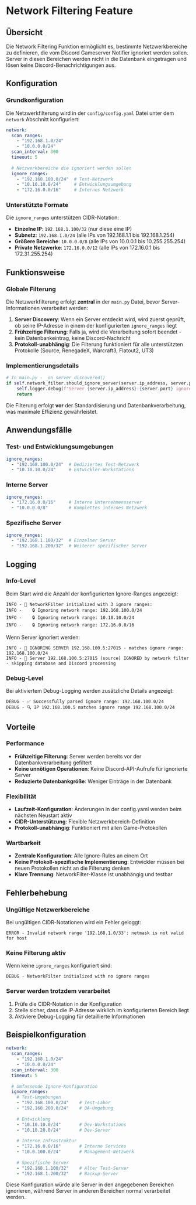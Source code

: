 # Network Filtering Feature

## Übersicht

Die Network Filtering Funktion ermöglicht es, bestimmte Netzwerkbereiche zu definieren, die vom Discord Gameserver Notifier ignoriert werden sollen. Server in diesen Bereichen werden nicht in die Datenbank eingetragen und lösen keine Discord-Benachrichtigungen aus.

## Konfiguration

### Grundkonfiguration

Die Netzwerkfilterung wird in der `config/config.yaml` Datei unter dem `network` Abschnitt konfiguriert:

```yaml
network:
  scan_ranges:
    - "192.168.1.0/24"
    - "10.0.0.0/24"
  scan_interval: 300
  timeout: 5
  
  # Netzwerkbereiche die ignoriert werden sollen
  ignore_ranges:
    - "192.168.100.0/24"  # Test-Netzwerk
    - "10.10.10.0/24"     # Entwicklungsumgebung
    - "172.16.0.0/16"     # Internes Netzwerk
```

### Unterstützte Formate

Die `ignore_ranges` unterstützen CIDR-Notation:

- **Einzelne IP**: `192.168.1.100/32` (nur diese eine IP)
- **Subnetz**: `192.168.1.0/24` (alle IPs von 192.168.1.1 bis 192.168.1.254)
- **Größere Bereiche**: `10.0.0.0/8` (alle IPs von 10.0.0.1 bis 10.255.255.254)
- **Private Netzwerke**: `172.16.0.0/12` (alle IPs von 172.16.0.1 bis 172.31.255.254)

## Funktionsweise

### Globale Filterung

Die Netzwerkfilterung erfolgt **zentral** in der `main.py` Datei, bevor Server-Informationen verarbeitet werden:

1. **Server Discovery**: Wenn ein Server entdeckt wird, wird zuerst geprüft, ob seine IP-Adresse in einem der konfigurierten `ignore_ranges` liegt
2. **Frühzeitige Filterung**: Falls ja, wird die Verarbeitung sofort beendet - kein Datenbankeintrag, keine Discord-Nachricht
3. **Protokoll-unabhängig**: Die Filterung funktioniert für alle unterstützten Protokolle (Source, RenegadeX, Warcraft3, Flatout2, UT3)

### Implementierungsdetails

```python
# In main.py - _on_server_discovered()
if self.network_filter.should_ignore_server(server.ip_address, server.port):
    self.logger.debug(f"Server {server.ip_address}:{server.port} ignored due to network filter")
    return
```

Die Filterung erfolgt **vor** der Standardisierung und Datenbankverarbeitung, was maximale Effizienz gewährleistet.

## Anwendungsfälle

### Test- und Entwicklungsumgebungen

```yaml
ignore_ranges:
  - "192.168.100.0/24"  # Dediziertes Test-Netzwerk
  - "10.10.10.0/24"     # Entwickler-Workstations
```

### Interne Server

```yaml
ignore_ranges:
  - "172.16.0.0/16"     # Interne Unternehmensserver
  - "10.0.0.0/8"        # Komplettes internes Netzwerk
```

### Spezifische Server

```yaml
ignore_ranges:
  - "192.168.1.100/32"  # Einzelner Server
  - "192.168.1.200/32"  # Weiterer spezifischer Server
```

## Logging

### Info-Level

Beim Start wird die Anzahl der konfigurierten Ignore-Ranges angezeigt:

```
INFO - 🚫 NetworkFilter initialized with 3 ignore ranges:
INFO -    🔒 Ignoring network range: 192.168.100.0/24
INFO -    🔒 Ignoring network range: 10.10.10.0/24
INFO -    🔒 Ignoring network range: 172.16.0.0/16
```

Wenn Server ignoriert werden:

```
INFO - 🚫 IGNORING SERVER 192.168.100.5:27015 - matches ignore range: 192.168.100.0/24
INFO - 🚫 Server 192.168.100.5:27015 (source) IGNORED by network filter - skipping database and Discord processing
```

### Debug-Level

Bei aktiviertem Debug-Logging werden zusätzliche Details angezeigt:

```
DEBUG - ✅ Successfully parsed ignore range: 192.168.100.0/24
DEBUG - 🔍 IP 192.168.100.5 matches ignore range 192.168.100.0/24
```

## Vorteile

### Performance

- **Frühzeitige Filterung**: Server werden bereits vor der Datenbankverarbeitung gefiltert
- **Keine unnötigen Operationen**: Keine Discord-API-Aufrufe für ignorierte Server
- **Reduzierte Datenbankgröße**: Weniger Einträge in der Datenbank

### Flexibilität

- **Laufzeit-Konfiguration**: Änderungen in der config.yaml werden beim nächsten Neustart aktiv
- **CIDR-Unterstützung**: Flexible Netzwerkbereich-Definition
- **Protokoll-unabhängig**: Funktioniert mit allen Game-Protokollen

### Wartbarkeit

- **Zentrale Konfiguration**: Alle Ignore-Rules an einem Ort
- **Keine Protokoll-spezifische Implementierung**: Entwickler müssen bei neuen Protokollen nicht an die Filterung denken
- **Klare Trennung**: NetworkFilter-Klasse ist unabhängig und testbar

## Fehlerbehebung

### Ungültige Netzwerkbereiche

Bei ungültigen CIDR-Notationen wird ein Fehler geloggt:

```
ERROR - Invalid network range '192.168.1.0/33': netmask is not valid for host
```

### Keine Filterung aktiv

Wenn keine `ignore_ranges` konfiguriert sind:

```
DEBUG - NetworkFilter initialized with no ignore ranges
```

### Server werden trotzdem verarbeitet

1. Prüfe die CIDR-Notation in der Konfiguration
2. Stelle sicher, dass die IP-Adresse wirklich im konfigurierten Bereich liegt
3. Aktiviere Debug-Logging für detaillierte Informationen

## Beispielkonfiguration

```yaml
network:
  scan_ranges:
    - "192.168.1.0/24"
    - "10.0.0.0/24"
  scan_interval: 300
  timeout: 5
  
  # Umfassende Ignore-Konfiguration
  ignore_ranges:
    # Test-Umgebungen
    - "192.168.100.0/24"    # Test-Labor
    - "192.168.200.0/24"    # QA-Umgebung
    
    # Entwicklung
    - "10.10.10.0/24"       # Dev-Workstations
    - "10.10.20.0/24"       # Dev-Server
    
    # Interne Infrastruktur
    - "172.16.0.0/16"       # Interne Services
    - "10.0.100.0/24"       # Management-Netzwerk
    
    # Spezifische Server
    - "192.168.1.100/32"    # Alter Test-Server
    - "192.168.1.200/32"    # Backup-Server
```

Diese Konfiguration würde alle Server in den angegebenen Bereichen ignorieren, während Server in anderen Bereichen normal verarbeitet werden. 